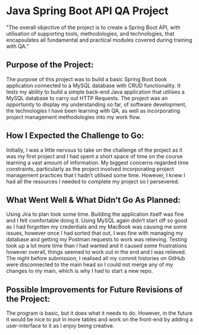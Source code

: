 # Java Spring Boot API QA Project

"The overall objective of the project is to create a Spring Boot API, with utilisation of supporting tools, methodologies, and technologies, that encapsulates all fundamental and practical modules covered during training with QA."

## Purpose of the Project:
The purpose of this project was to build a basic Spring Boot book application connected to a MySQL database with CRUD functionality. It tests my ability to build a simple back-end Java application that utilises a MySQL database to carry out HTTP Requests. The project was an opportunity to display my understanding so far, of software development, the technologies I have been learning with QA, as well as incorporating project management methodologies into my work flow.

## How I Expected the Challenge to Go:
Initially, I was a little nervous to take on the challenge of the project as it was my first project and I had spent a short space of time on the course learning a vast amount of information. My biggest concerns regarded time constraints, particularly as the project involved incorporating project management practices that I hadn’t utilised some time.  However, I knew I had all the resources I needed to complete my project so I persevered.</details>

## What Went Well & What Didn’t Go As Planned:
Using Jira to plan took some time. Building the application itself was fine and I felt comfortable doing it. Using MySQL again didn’t start off so good as I had forgotten my credentials and my MacBook was causing me some issues, however once I had sorted that out, I was fine with managing my database and getting my Postman requests to work was relieving. Testing took up a lot more time than I had wanted and it caused some frustrations however overall, things seemed to work out in the end and I was relieved. The night before submission, I realised all my commit histories on GitHub were disconnected to the main head so I could not merge any of my changes to my main, which is why I had to start a new repo.</details>

## Possible Improvements for Future Revisions of the Project:
The program is basic, but it does what it needs to do. However, in the future it would be nice to put in more tables and work on the front-end by adding a user-interface to it as I enjoy being creative.</details>


